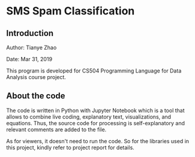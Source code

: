 # SMS Spam Classification
## Introduction

Author: Tianye Zhao

Date: Mar 31, 2019

This program is developed for CS504 Programming Language for Data Analysis course project.


## About the code

The code is written in Python with Jupyter Notebook which is a tool that allows to combine live coding, explanatory text, visualizations, and equations. Thus, the source code for processing is self-explanatory and relevant comments are added to the file.

As for viewers, it doesn't need to run the code. So for the libraries used in this project, kindly refer to project report for details.
